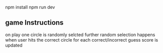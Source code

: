 
npm install
npm run dev

## game Instructions

on play one circle is randomly selcted
further random selection happens when user hits the correct circle
for each correct/incorrect guess score is updated